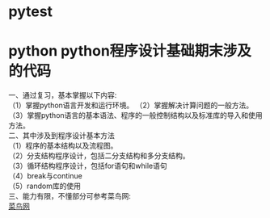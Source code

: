 # pytest
python
python程序设计基础期末涉及的代码
===
一、通过复习，基本掌握以下内容:</br>
（1）掌握python语言开发和运行环境。
（2）掌握解决计算问题的一般方法。
（3）掌握python语言的基本语法、程序的一般控制结构以及标准库的导入和使用方法。</br>
二、其中涉及到程序设计基本方法</br>
（1）程序的基本结构以及流程图。</br>
（2）分支结构程序设计，包括二分支结构和多分支结构。</br>
（3）循环结构程序设计，包括for语句和while语句</br>
（4）break与continue</br>
（5）random库的使用</br>
三、能力有限，不懂部分可参考菜鸟网:</br>
[菜鸟网](http://www.runoob.com)
